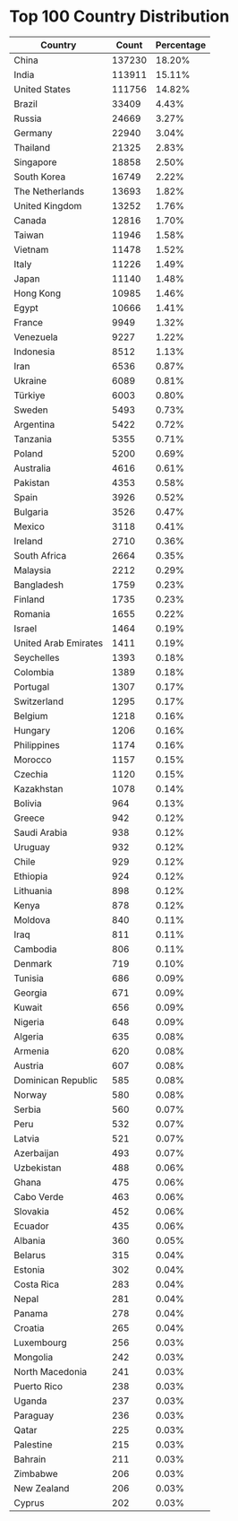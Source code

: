# Top 100 Country Distribution
| Country | Count | Percentage |
|----|----|----|
| China | 137230 | 18.20% |
| India | 113911 | 15.11% |
| United States | 111756 | 14.82% |
| Brazil | 33409 | 4.43% |
| Russia | 24669 | 3.27% |
| Germany | 22940 | 3.04% |
| Thailand | 21325 | 2.83% |
| Singapore | 18858 | 2.50% |
| South Korea | 16749 | 2.22% |
| The Netherlands | 13693 | 1.82% |
| United Kingdom | 13252 | 1.76% |
| Canada | 12816 | 1.70% |
| Taiwan | 11946 | 1.58% |
| Vietnam | 11478 | 1.52% |
| Italy | 11226 | 1.49% |
| Japan | 11140 | 1.48% |
| Hong Kong | 10985 | 1.46% |
| Egypt | 10666 | 1.41% |
| France | 9949 | 1.32% |
| Venezuela | 9227 | 1.22% |
| Indonesia | 8512 | 1.13% |
| Iran | 6536 | 0.87% |
| Ukraine | 6089 | 0.81% |
| Türkiye | 6003 | 0.80% |
| Sweden | 5493 | 0.73% |
| Argentina | 5422 | 0.72% |
| Tanzania | 5355 | 0.71% |
| Poland | 5200 | 0.69% |
| Australia | 4616 | 0.61% |
| Pakistan | 4353 | 0.58% |
| Spain | 3926 | 0.52% |
| Bulgaria | 3526 | 0.47% |
| Mexico | 3118 | 0.41% |
| Ireland | 2710 | 0.36% |
| South Africa | 2664 | 0.35% |
| Malaysia | 2212 | 0.29% |
| Bangladesh | 1759 | 0.23% |
| Finland | 1735 | 0.23% |
| Romania | 1655 | 0.22% |
| Israel | 1464 | 0.19% |
| United Arab Emirates | 1411 | 0.19% |
| Seychelles | 1393 | 0.18% |
| Colombia | 1389 | 0.18% |
| Portugal | 1307 | 0.17% |
| Switzerland | 1295 | 0.17% |
| Belgium | 1218 | 0.16% |
| Hungary | 1206 | 0.16% |
| Philippines | 1174 | 0.16% |
| Morocco | 1157 | 0.15% |
| Czechia | 1120 | 0.15% |
| Kazakhstan | 1078 | 0.14% |
| Bolivia | 964 | 0.13% |
| Greece | 942 | 0.12% |
| Saudi Arabia | 938 | 0.12% |
| Uruguay | 932 | 0.12% |
| Chile | 929 | 0.12% |
| Ethiopia | 924 | 0.12% |
| Lithuania | 898 | 0.12% |
| Kenya | 878 | 0.12% |
| Moldova | 840 | 0.11% |
| Iraq | 811 | 0.11% |
| Cambodia | 806 | 0.11% |
| Denmark | 719 | 0.10% |
| Tunisia | 686 | 0.09% |
| Georgia | 671 | 0.09% |
| Kuwait | 656 | 0.09% |
| Nigeria | 648 | 0.09% |
| Algeria | 635 | 0.08% |
| Armenia | 620 | 0.08% |
| Austria | 607 | 0.08% |
| Dominican Republic | 585 | 0.08% |
| Norway | 580 | 0.08% |
| Serbia | 560 | 0.07% |
| Peru | 532 | 0.07% |
| Latvia | 521 | 0.07% |
| Azerbaijan | 493 | 0.07% |
| Uzbekistan | 488 | 0.06% |
| Ghana | 475 | 0.06% |
| Cabo Verde | 463 | 0.06% |
| Slovakia | 452 | 0.06% |
| Ecuador | 435 | 0.06% |
| Albania | 360 | 0.05% |
| Belarus | 315 | 0.04% |
| Estonia | 302 | 0.04% |
| Costa Rica | 283 | 0.04% |
| Nepal | 281 | 0.04% |
| Panama | 278 | 0.04% |
| Croatia | 265 | 0.04% |
| Luxembourg | 256 | 0.03% |
| Mongolia | 242 | 0.03% |
| North Macedonia | 241 | 0.03% |
| Puerto Rico | 238 | 0.03% |
| Uganda | 237 | 0.03% |
| Paraguay | 236 | 0.03% |
| Qatar | 225 | 0.03% |
| Palestine | 215 | 0.03% |
| Bahrain | 211 | 0.03% |
| Zimbabwe | 206 | 0.03% |
| New Zealand | 206 | 0.03% |
| Cyprus | 202 | 0.03% |
